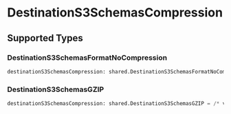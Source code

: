 # DestinationS3SchemasCompression


## Supported Types

### DestinationS3SchemasFormatNoCompression

```python
destinationS3SchemasCompression: shared.DestinationS3SchemasFormatNoCompression = /* values here */
```

### DestinationS3SchemasGZIP

```python
destinationS3SchemasCompression: shared.DestinationS3SchemasGZIP = /* values here */
```

